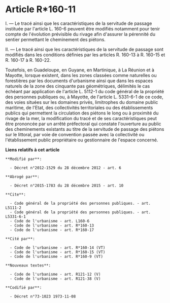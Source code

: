 # Article R*160-11

I. ― Le tracé ainsi que les caractéristiques de la servitude de passage instituée par l'article L. 160-6 peuvent être
modifiés notamment pour tenir compte de l'évolution prévisible du rivage afin d'assurer la pérennité du sentier permettant le
cheminement des piétons. 

II. ― Le tracé ainsi que les caractéristiques de la servitude de passage sont modifiés dans les conditions définies par les
articles R. 160-13 à R. 160-15 et R. 160-17 à R. 160-22. 

Toutefois, en Guadeloupe, en Guyane, en Martinique, à La Réunion et à Mayotte, lorsque existent, dans les zones classées
comme naturelles ou forestières par les documents d'urbanisme ainsi que dans les espaces naturels de la zone des cinquante
pas géométriques, délimités le cas échéant par application de l'article L. 5112-1 du code général de la propriété des
personnes publiques ou, à Mayotte, de l'article L. 5331-6-1 de ce code, des voies situées sur les domaines privés,
limitrophes du domaine public maritime, de l'Etat, des collectivités territoriales ou des établissements publics qui
permettent la circulation des piétons le long ou à proximité du rivage de la mer, la modification du tracé et de ses
caractéristiques peut être prononcée par un arrêté préfectoral qui constate l'ouverture au public des cheminements existants
au titre de la servitude de passage des piétons sur le littoral, par voie de convention passée avec la collectivité ou
l'établissement public propriétaire ou gestionnaire de l'espace concerné.

**Liens relatifs à cet article**

	**Modifié par**:

	  - Décret n°2012-1529 du 28 décembre 2012 - art. 6

	**Abrogé par**:

	  - Décret n°2015-1783 du 28 décembre 2015 - art. 10

	**Cite**:

	  - Code général de la propriété des personnes publiques. - art. L5111-2
	  - Code général de la propriété des personnes publiques. - art. L5331-6-1
	  - Code de l'urbanisme - art. L160-6
	  - Code de l'urbanisme - art. R*160-13
	  - Code de l'urbanisme - art. R*160-17

	**Cité par**:

	  - Code de l'urbanisme - art. R*160-14 (VT)
	  - Code de l'urbanisme - art. R*160-15 (VT)
	  - Code de l'urbanisme - art. R*160-9 (VT)

	**Nouveaux textes**:

	  - Code de l'urbanisme - art. R121-12 (V)
	  - Code de l'urbanisme - art. R121-38 (V)

	**Codifié par**:

	  - Décret n°73-1023 1973-11-08
